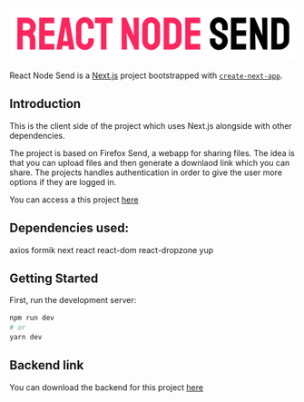 ## 
![Logo](public/logo.svg)

React Node Send is a [Next.js](https://nextjs.org/) project bootstrapped with [`create-next-app`](https://github.com/vercel/next.js/tree/canary/packages/create-next-app).

## Introduction

This is the client side of the project which uses Next.js alongside with other dependencies. 

The project is based on Firefox Send, a webapp for sharing files. The idea is that you can upload files and then generate a downlaod link which you can share. The projects handles authentication in order to give the user more options if they are logged in.

You can access a this project [here](https://github.com/vercel/next.js/tree/canary/packages/create-next-app)

## Dependencies used: 
axios 
formik
next
react 
react-dom
react-dropzone
yup

## Getting Started

First, run the development server:

```bash
npm run dev
# or
yarn dev
```

## Backend link

You can download the backend for this project [here](https://github.com/BauTancredi/nodesend-server)